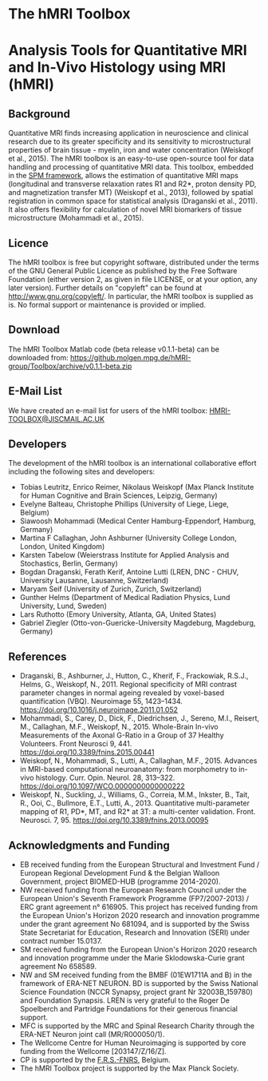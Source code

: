 # The hMRI Toolbox
# Analysis Tools for Quantitative MRI and In-Vivo Histology using MRI (hMRI)

## Background

Quantitative MRI finds increasing application in neuroscience and clinical research due to its greater specificity and its sensitivity to microstructural properties of brain tissue - myelin, iron and water concentration (Weiskopf et al., 2015). 
The hMRI toolbox is an easy-to-use open-source tool for data handling and processing of quantitative MRI data. This toolbox, embedded in the [SPM framework](http://www.fil.ion.ucl.ac.uk/spm), allows the estimation of quantitative MRI maps (longitudinal and transverse relaxation rates R1 and R2*, proton density PD, and magnetization transfer MT) (Weiskopf et al., 2013), followed by spatial registration in common space for statistical analysis (Draganski et al., 2011). It also offers flexibility for calculation of novel MRI biomarkers of tissue microstructure (Mohammadi et al., 2015).

## Licence

The hMRI toolbox is free but copyright software, distributed under the terms of the GNU General Public Licence as published by the Free Software Foundation (either version 2, as given in file LICENSE, or at your option, any later version). Further details on "copyleft" can be found at http://www.gnu.org/copyleft/. In particular, the hMRI toolbox is supplied as is. No formal support or maintenance is provided or implied.

## Download

The hMRI Toolbox Matlab code (beta release v0.1.1-beta) can be downloaded from: https://github.molgen.mpg.de/hMRI-group/Toolbox/archive/v0.1.1-beta.zip

## E-Mail List

We have created an e-mail list for users of the hMRI toolbox: HMRI-TOOLBOX@JISCMAIL.AC.UK 

## Developers

The development of the hMRI toolbox is an international collaborative effort including the following sites and developers: 

- Tobias Leutritz, Enrico Reimer, Nikolaus Weiskopf (Max Planck Institute for Human Cognitive and Brain Sciences, Leipzig, Germany) 
- Evelyne Balteau, Christophe Phillips (University of Liege, Liege, Belgium) 
- Siawoosh Mohammadi (Medical Center Hamburg-Eppendorf, Hamburg, Germany) 
- Martina F Callaghan, John Ashburner (University College London, London, United Kingdom)
- Karsten Tabelow (Weierstrass Institute for Applied Analysis and Stochastics, Berlin, Germany)
- Bogdan Draganski, Ferath Kerif, Antoine Lutti  (LREN, DNC - CHUV, University Lausanne, Lausanne, Switzerland)
- Maryam Seif (University of Zurich, Zurich, Switzerland) 
- Gunther Helms (Department of Medical Radiation Physics, Lund University, Lund, Sweden)
- Lars Ruthotto (Emory University, Atlanta, GA, United States) 
- Gabriel Ziegler (Otto-von-Guericke-University Magdeburg, Magdeburg, Germany)

## References


- Draganski, B., Ashburner, J., Hutton, C., Kherif, F., Frackowiak, R.S.J., Helms, G., Weiskopf, N., 2011. Regional specificity of MRI contrast parameter changes in normal ageing revealed by voxel-based quantification (VBQ). Neuroimage 55, 1423–1434. https://doi.org/10.1016/j.neuroimage.2011.01.052
- Mohammadi, S., Carey, D., Dick, F., Diedrichsen, J., Sereno, M.I., Reisert, M., Callaghan, M.F., Weiskopf, N., 2015. Whole-Brain In-vivo Measurements of the Axonal G-Ratio in a Group of 37 Healthy Volunteers. Front Neurosci 9, 441. https://doi.org/10.3389/fnins.2015.00441
- Weiskopf, N., Mohammadi, S., Lutti, A., Callaghan, M.F., 2015. Advances in MRI-based computational neuroanatomy: from morphometry to in-vivo histology. Curr. Opin. Neurol. 28, 313–322. https://doi.org/10.1097/WCO.0000000000000222
- Weiskopf, N., Suckling, J., Williams, G., Correia, M.M., Inkster, B., Tait, R., Ooi, C., Bullmore, E.T., Lutti, A., 2013. Quantitative multi-parameter mapping of R1, PD*, MT, and R2* at 3T: a multi-center validation. Front. Neurosci. 7, 95. https://doi.org/10.3389/fnins.2013.00095

## Acknowledgments and Funding

- EB received funding from the European Structural and Investment Fund / European Regional Development Fund & the Belgian Walloon Government, project BIOMED-HUB (programme 2014-2020). 
- NW received funding from the European Research Council under the European Union's Seventh Framework Programme (FP7/2007-2013) / ERC grant agreement n° 616905. This project has received funding from the European Union's Horizon 2020 research and innovation programme under the grant agreement No 681094, and is supported by the Swiss State Secretariat for Education, Research and Innovation (SERI) under contract number 15.0137. 
- SM received funding from the European Union's Horizon 2020 research and innovation programme under the Marie Sklodowska-Curie grant agreement No 658589. 
- NW and SM received funding from the BMBF (01EW1711A and B) in the framework of ERA-NET NEURON. BD is supported by the Swiss National Science Foundation (NCCR Synapsy, project grant Nr 32003B_159780) and Foundation Synapsis. LREN is very grateful to the Roger De Spoelberch and Partridge Foundations for their generous financial support. 
- MFC is supported by the MRC and Spinal Research Charity through the ERA-NET Neuron joint call (MR/R000050/1). 
- The Wellcome Centre for Human Neuroimaging is supported by core funding from the Wellcome [203147/Z/16/Z]. 
- CP is supported by the [F.R.S.-FNRS](http://www.fnrs.be/en/), Belgium. 
- The hMRI Toolbox project is supported by the Max Planck Society.
